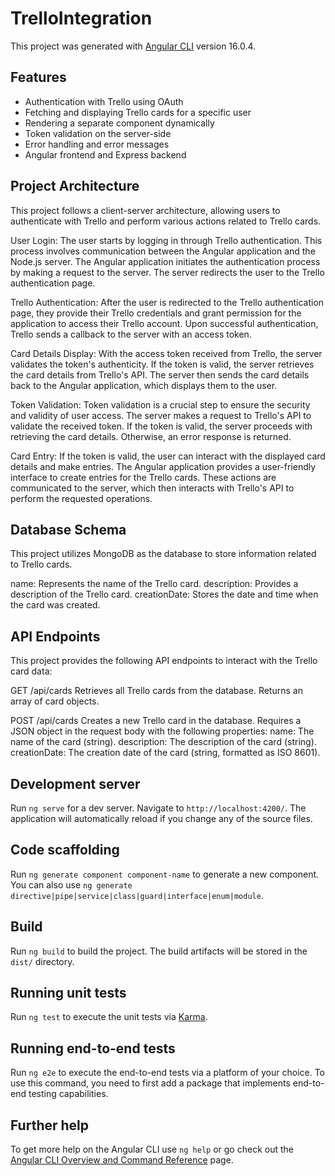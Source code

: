 # TrelloIntegration

This project was generated with [Angular CLI](https://github.com/angular/angular-cli) version 16.0.4.

## Features

- Authentication with Trello using OAuth 
- Fetching and displaying Trello cards for a specific user
- Rendering a separate component dynamically
- Token validation on the server-side
- Error handling and error messages
- Angular frontend and Express backend

## Project Architecture

This project follows a client-server architecture, allowing users to authenticate with Trello and perform various actions related to Trello cards.

User Login: The user starts by logging in through Trello authentication. This process involves communication between the Angular application and the Node.js server. The Angular application initiates the authentication process by making a request to the server. The server redirects the user to the Trello authentication page.

Trello Authentication: After the user is redirected to the Trello authentication page, they provide their Trello credentials and grant permission for the application to access their Trello account. Upon successful authentication, Trello sends a callback to the server with an access token.

Card Details Display: With the access token received from Trello, the server validates the token's authenticity. If the token is valid, the server retrieves the card details from Trello's API. The server then sends the card details back to the Angular application, which displays them to the user.

Token Validation: Token validation is a crucial step to ensure the security and validity of user access. The server makes a request to Trello's API to validate the received token. If the token is valid, the server proceeds with retrieving the card details. Otherwise, an error response is returned.

Card Entry: If the token is valid, the user can interact with the displayed card details and make entries. The Angular application provides a user-friendly interface to create entries for the Trello cards. These actions are communicated to the server, which then interacts with Trello's API to perform the requested operations.

## Database Schema
This project utilizes MongoDB as the database to store information related to Trello cards. 

name: Represents the name of the Trello card.
description: Provides a description of the Trello card.
creationDate: Stores the date and time when the card was created.

## API Endpoints

This project provides the following API endpoints to interact with the Trello card data:

GET /api/cards
Retrieves all Trello cards from the database.
Returns an array of card objects.

POST /api/cards
Creates a new Trello card in the database.
Requires a JSON object in the request body with the following properties:
name: The name of the card (string).
description: The description of the card (string).
creationDate: The creation date of the card (string, formatted as ISO 8601).

## Development server

Run `ng serve` for a dev server. Navigate to `http://localhost:4200/`. The application will automatically reload if you change any of the source files.

## Code scaffolding

Run `ng generate component component-name` to generate a new component. You can also use `ng generate directive|pipe|service|class|guard|interface|enum|module`.

## Build

Run `ng build` to build the project. The build artifacts will be stored in the `dist/` directory.

## Running unit tests

Run `ng test` to execute the unit tests via [Karma](https://karma-runner.github.io).

## Running end-to-end tests

Run `ng e2e` to execute the end-to-end tests via a platform of your choice. To use this command, you need to first add a package that implements end-to-end testing capabilities.

## Further help

To get more help on the Angular CLI use `ng help` or go check out the [Angular CLI Overview and Command Reference](https://angular.io/cli) page.
